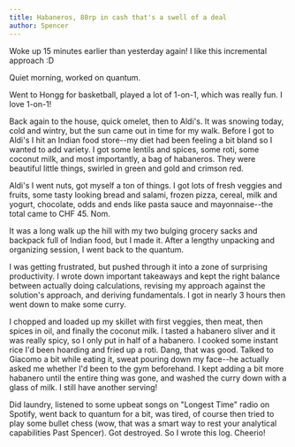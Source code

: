 ```yaml
---
title: Habaneros, 80rp in cash that's a swell of a deal
author: Spencer
---
```


Woke up 15 minutes earlier than yesterday again! I like this incremental approach :D

Quiet morning, worked on quantum.

Went to Hongg for basketball, played a lot of 1-on-1, which was really fun. I love 1-on-1!

Back again to the house, quick omelet, then to Aldi's. It was snowing today, cold and wintry, but the sun came out in time for my walk. Before I got to Aldi's I hit an Indian food store--my diet had been feeling a bit bland so I wanted to add variety. I got some lentils and spices, some roti, some coconut milk, and most importantly, a bag of habaneros. They were beautiful little things, swirled in green and gold and crimson red.

Aldi's I went nuts, got myself a ton of things. I got lots of fresh veggies and fruits, some tasty looking bread and salami, frozen pizza, cereal, milk and yogurt, chocolate, odds and ends like pasta sauce and mayonnaise--the total came to CHF 45. Nom.

It was a long walk up the hill with my two bulging grocery sacks and backpack full of Indian food, but I made it. After a lengthy unpacking and organizing session, I went back to the quantum.

I was getting frustrated, but pushed through it into a zone of surprising productivity. I wrote down important takeaways and kept the right balance between actually doing calculations, revising my approach against the solution's approach, and deriving fundamentals. I got in nearly 3 hours then went down to make some curry.

I chopped and loaded up my skillet with first veggies, then meat, then spices in oil, and finally the coconut milk. I tasted a habanero sliver and it was really spicy, so I only put in half of a habanero. I cooked some instant rice I'd been hoarding and fried up a roti. Dang, that was good. Talked to Giacomo a bit while eating it, sweat pouring down my face--he actually asked me whether I'd been to the gym beforehand. I kept adding a bit more habanero until the entire thing was gone, and washed the curry down with a glass of milk. I still have another serving!

Did laundry, listened to some upbeat songs on "Longest Time" radio on Spotify, went back to quantum for a bit, was tired, of course then tried to play some bullet chess (wow, that was a smart way to rest your analytical capabilities Past Spencer). Got destroyed. So I wrote this log. Cheerio!

